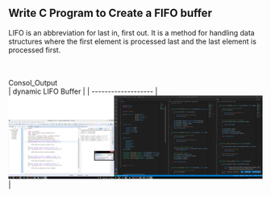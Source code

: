 ## **Write C Program to Create a FIFO buffer** 


LIFO is an abbreviation for last in, first out. It is a method for handling data structures where the first element is processed last and the last element is processed first.


<br></br>
Consol_Output<br>
| dynamic LIFO Buffer |
| ------------------- |
![image](1.png)|